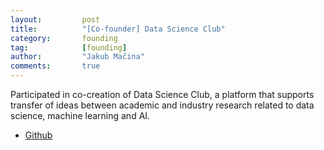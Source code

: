 ```yaml
---
layout:     	post
title:      	"[Co-founder] Data Science Club"
category:		founding
tag:			[founding]
author:     	"Jakub Mačina"
comments:       true
---
```

<!--more-->

Participated in co-creation of Data Science Club, a platform that supports transfer of ideas between academic and industry research related to data science, machine learning and AI.

- [Github](https://github.com/exponea/data-science-club)

